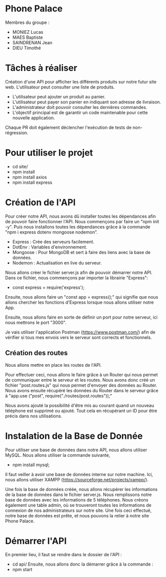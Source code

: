 # Phone Palace

Membres du groupe :

- MONIEZ Lucas
- MAES Baptiste
- SAINDRENAN Jean
- DIEU Timothé

# Tâches à réaliser

Création d'une API pour afficher les différents produits sur notre futur site web.
L'utilisateur peut consulter une liste de produits.

- L'utilisateur peut ajouter un produit au panier.
- L'utilisateur peut payer son panier en indiquant son adresse de livraison.
- L'administrateur doit pouvoir consulter les dernières commandes.
- L'objectif principal est de garantir un code maintenable pour cette nouvelle application.

Chaque PR doit également déclencher l'exécution de tests de non-régression.

# Pour utiliser le projet

- cd site/
- npm install
- npm install axios
- npm install express

# Création de l'API

Pour créer notre API, nous avons dû installer toutes les dépendances afin de pouvoir faire fonctionner l'API.
Nous commençons par faire un "npm init -y".
Puis nous installons toutes les dépendances grâce à la commande "npm i express dotenv mongoose nodemon".

- Express : Crée des serveurs facilement.
- DotEnv : Variables d'environnement.
- Mongoose : Pour MongoDB et sert à faire des liens avec la base de données.
- Nodemon : Actualisation en live du serveur.

Nous allons créer le fichier server.js afin de pouvoir démarrer notre API.
Dans ce fichier, nous commençons par importer la librairie "Express":

- const express = require('express');

Ensuite, nous allons faire un "const app = express();" qui signifie que nous allons chercher les fonctions d'Express lorsque nous allons utiliser notre App.

Ensuite, nous allons faire en sorte de définir un port pour notre serveur, ici nous mettrons le port "3000".

Je vais utiliser l'application Postman (https://www.postman.com/) afin de vérifier si tous mes envois vers le serveur sont corrects et fonctionnels.

## Création des routes

Nous allons mettre en place les routes de l'API.

Pour effectuer ceci, nous allons le faire grâce à un Router qui nous permet de communiquer entre le serveur et les routes.
Nous avons donc créé un fichier "post.routes.js" qui nous permet d'envoyer des données au Router.
Nous avons ensuite récupéré les données du Router dans le serveur grâce à "app.use ("post", require("./routes/post.routes"));"

Nous avons ajouté la possibilité d'être mis au courant quand un nouveau téléphone est supprimé ou ajouté.
Tout cela en récupérant un ID pour être précis dans nos utilisations.

# Instalation de la Base de Donnée

Pour utiliser une base de données dans notre API, nous allons utiliser MySQL. Nous allons utiliser la commande suivante,

- npm install mysql;

Il faut veiller à avoir une base de données interne sur notre machine. Ici, nous allons utiliser XAMPP (https://sourceforge.net/projects/xampp/).

Une fois la base de données créée, nous allons récupérer les informations de la base de données dans le fichier server.js.
Nous remplissons notre base de données avec les informations de 5 téléphones. Nous créons également une table admin, où se trouveront toutes les informations de connexion de nos administrateurs sur notre site. Une fois ceci effectué, notre base de données est prête, et nous pouvons la relier à notre site Phone Palace.

# Démarrer l'API

En premier lieu, il faut se rendre dans le dossier de l'API :

- cd api/
  Ensuite, nous allons donc la démarrer grâce à la commande :
- npm start
